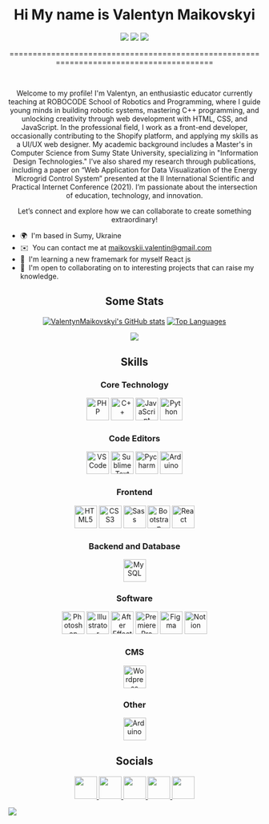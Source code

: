 <h1 align="center">Hi My name is Valentyn Maikovskyi </h1>
<div align="center">
<a href= "mailto: name@email.com"><img src="https://img.shields.io/badge/Gmail-D14836?style=for-the-badge&logo=gmail&logoColor=white" /></a> 	&#32;
<a href="https://www.github.com/ValentynMaikovskyi" target="_blank" rel="noreferrer"><img src="https://img.shields.io/github/followers/ValentynMaikovskyi?logo=github&style=for-the-badge&color=0891b2&labelColor=1c1917" /></a>
<a href="https://www.linkedin.com/in/vmaikovskyi/" target="_blank" rel="noreferrer"><img src="https://img.shields.io/badge/LinkedIn-0077B5?style=for-the-badge&logo=linkedin&logoColor=white" /></a>
</div>
<p align="center">========================================================================================</p>
<br />

<p align="center">Welcome to my profile! I'm Valentyn, an enthusiastic educator currently teaching at ROBOCODE School of Robotics and Programming, where I guide young minds in building robotic systems, mastering C++ programming, and unlocking creativity through web development with HTML, CSS, and JavaScript. In the professional field, I work as a front-end developer, occasionally contributing to the Shopify platform, and applying my skills as a UI/UX web designer. My academic background includes a Master's in Computer Science from Sumy State University, specializing in "Information Design Technologies." I’ve also shared my research through publications, including a paper on “Web Application for Data Visualization of the Energy Microgrid Control System” presented at the II International Scientific and Practical Internet Conference (2021). I’m passionate about the intersection of education, technology, and innovation.</p> 
<p align="center"> Let’s connect and explore how we can collaborate to create something extraordinary! </p>


* 🌍  I'm based in Sumy, Ukraine
* ✉️  You can contact me at [maikovskii.valentin@gmail.com](mailto:maikovskii.valentin@gmail.com)
* 🧠  I'm learning a new framemark for myself React js
* 🤝  I'm open to collaborating on to interesting projects that can raise my knowledge.

  
<h2 align="center"><b>Some Stats</b></h2>

<p align="center">
  <a href="http://www.github.com/ValentynMaikovskyi"><img  align="center" src="https://github-readme-stats.vercel.app/api?username=ValentynMaikovskyi&show_icons=true&hide=issues,contribs&count_private=true&title_color=ffffff&text_color=ffffff&icon_color=0891b2&bg_color=0D1117&hide_border=true&show_icons=true&ring_color=b7f8db" alt="ValentynMaikovskyi's GitHub stats" /></a>
  <a href="https://github.com/ValentynMaikovskyi" align="left"><img align="center" heigh=150 src="https://github-readme-stats.vercel.app/api/top-langs/?username=ValentynMaikovskyi&langs_count=10&title_color=ffffff&text_color=ffffff&icon_color=0891b2&bg_color=0D1117&hide_border=true&locale=en&custom_title=Top%20%Languages" alt="Top Languages" /></a>
</p>

<p align="center">
<a href="http://www.github.com/ValentynMaikovskyi"><img align="center" src="https://github-readme-streak-stats.herokuapp.com/?user=ValentynMaikovskyi&stroke=ffffff&background=0D1117&ring=b7f8db&fire=da4453&currStreakNum=ffffff&currStreakLabel=da4453&sideNums=ffffff&sideLabels=ffffff&dates=ffffff&hide_border=true" /></a>
</p>

<h2 align="center">Skills</h2>

<h3 align="center">Core Technology</h3>

<p align="center">
  <a href="https://www.php.net/" target="_blank" rel="noreferrer"><img src="https://skillicons.dev/icons?i=php&theme=dark" width="45" height="45" alt="PHP" /></a>
  <a href="https://docs.microsoft.com/en-us/cpp/?view=msvc-170" target="_blank" rel="noreferrer"><img src="https://raw.githubusercontent.com/danielcranney/readme-generator/main/public/icons/skills/cplusplus-colored.svg" width="45" height="45" alt="C++" /></a>
  <a href="https://developer.mozilla.org/en-US/docs/Web/JavaScript" target="_blank" rel="noreferrer"><img src="https://skillicons.dev/icons?i=js&theme=dark" width="45" height="45" alt="JavaScript" /></a>
  <a href="https://www.python.org/" target="_blank" rel="noreferrer"><img src="https://skillicons.dev/icons?i=py&theme=dark" width="45" height="45" alt="Python" /></a>
</p>

<h3 align="center">Code Editors</h3>
 
<p align="center">
  <a href="https://code.visualstudio.com/" target="_blank" rel="noreferrer"><img src="https://skillicons.dev/icons?i=vscode&theme=dark" width="45" height="45" alt="VS Code" /></a>
  <a href="https://www.sublimetext.com/index2" target="_blank" rel="noreferrer"><img src="https://skillicons.dev/icons?i=sublime&theme=dark" width="45" height="45" alt="Sublime Text" /></a>
  <a href="https://github.com/ValentynMaikovskyi" target="_blank" rel="noreferrer"><img src="https://skillicons.dev/icons?i=pycharm&theme=dark" width="45" height="45" alt="Pycharm" /></a>
  <a href="https://www.arduino.cc/" target="_blank" rel="noreferrer"><img src="https://skillicons.dev/icons?i=arduino&theme=dark" width="45" height="45" alt="Arduino" /></a>
</p>


<h3 align="center">Frontend</h3>
 
<p align="center">
   <a href="https://developer.mozilla.org/en-US/docs/Glossary/HTML5" target="_blank" rel="noreferrer"><img src="https://skillicons.dev/icons?i=html&theme=dark" width="45" height="45" alt="HTML5" /></a>
  <a href="https://www.w3.org/TR/CSS/#css" target="_blank" rel="noreferrer"><img src="https://skillicons.dev/icons?i=css&theme=dark" width="45" height="45" alt="CSS3" /></a>
  <a href="https://sass-lang.com/" target="_blank" rel="noreferrer"><img src="https://skillicons.dev/icons?i=sass&theme=dark" width="45" height="45" alt="Sass" /></a>
  <a href="https://getbootstrap.com/" target="_blank" rel="noreferrer"><img src="https://skillicons.dev/icons?i=bootstrap&theme=dark" width="45" height="45" alt="Bootstrap" /></a>
  <a href="https://reactjs.org/" target="_blank" rel="noreferrer"><img src="https://skillicons.dev/icons?i=react&theme=dark" width="45" height="45" alt="React" /></a>
</p>


<h3 align="center">Backend and Database</h3>
 
<p align="center">
  <a href="https://www.mysql.com/" target="_blank" rel="noreferrer"><img src="https://skillicons.dev/icons?i=mysql&theme=dark" width="45" height="45" alt="MySQL" /></a>
</p>

<h3 align="center">Software</h3>
 
<p align="center">
  <a href="https://www.adobe.com/uk/products/photoshop.html" target="_blank" rel="noreferrer"><img src="https://skillicons.dev/icons?i=ps&theme=dark" width="45" height="45" alt="Photoshop" /></a>
  <a href="https://www.adobe.com/uk/products/illustrator.html" target="_blank" rel="noreferrer"><img src="https://skillicons.dev/icons?i=ai&theme=dark" width="45" height="45" alt="Illustrator" /></a>
  <a href="https://www.adobe.com/uk/products/aftereffects.html" target="_blank" rel="noreferrer"><img src="https://skillicons.dev/icons?i=ae&theme=dark" width="45" height="45" alt="After Effects" /></a>
  <a href="https://www.adobe.com/uk/products/premiere.html" target="_blank" rel="noreferrer"><img src="https://skillicons.dev/icons?i=pr&theme=dark" width="45" height="45" alt="Premiere Pro" /></a>
  <a href="https://www.figma.com/" target="_blank" rel="noreferrer"><img src="https://skillicons.dev/icons?i=figma&theme=dark" width="45" height="45" alt="Figma" /></a>
  <a href="https://www.notion.com/" target="_blank" rel="noreferrer"><img src="https://skillicons.dev/icons?i=notion&theme=dark" width="45" height="45" alt="Notion" /></a>
</p>

<h3 align="center">CMS</h3>
 
<p align="center">
  <a href="https://wordpress.com" target="_blank" rel="noreferrer"><img src="https://skillicons.dev/icons?i=wordpress&theme=dark" width="45" height="45" alt="Wordpress" /></a>
</p>

<h3 align="center">Other</h3>
 
<p align="center">
  <a href="https://store.arduino.cc" target="_blank" rel="noreferrer"><img src="https://raw.githubusercontent.com/danielcranney/readme-generator/main/public/icons/skills/arduino-colored.svg" width="45" height="45" alt="Arduino" /></a>
</p>



<h2 align="center">Socials</h2>

<p align="center"> 
  <a href="https://www.behance.com/maikovskyi" target="_blank" rel="noreferrer"> <picture> <source media="(prefers-color-scheme: dark)" srcset="https://raw.githubusercontent.com/danielcranney/readme-generator/main/public/icons/socials/behance-dark.svg" /> <source media="(prefers-color-scheme: light)" srcset="https://raw.githubusercontent.com/danielcranney/readme-generator/main/public/icons/socials/behance.svg" /> <img src="https://raw.githubusercontent.com/danielcranney/readme-generator/main/public/icons/socials/behance.svg" width="45" height="45" /> </picture> </a>
  <a href="https://www.github.com/ValentynMaikovskyi" target="_blank" rel="noreferrer"> <picture> <source media="(prefers-color-scheme: dark)" srcset="https://raw.githubusercontent.com/danielcranney/readme-generator/main/public/icons/socials/github-dark.svg" /> <source media="(prefers-color-scheme: light)" srcset="https://raw.githubusercontent.com/danielcranney/readme-generator/main/public/icons/socials/github.svg" /> <img src="https://raw.githubusercontent.com/danielcranney/readme-generator/main/public/icons/socials/github.svg" width="45" height="45" /> </picture> </a>
  <a href="http://www.instagram.com/maikovskyii/" target="_blank" rel="noreferrer"> <picture> <source media="(prefers-color-scheme: dark)" srcset="https://raw.githubusercontent.com/danielcranney/readme-generator/main/public/icons/socials/instagram-dark.svg" /> <source media="(prefers-color-scheme: light)" srcset="https://raw.githubusercontent.com/danielcranney/readme-generator/main/public/icons/socials/instagram.svg" /> <img src="https://raw.githubusercontent.com/danielcranney/readme-generator/main/public/icons/socials/instagram.svg" width="45" height="45" /> </picture> </a> 
  <a href="https://www.linkedin.com/in/vmaikovskyi/" target="_blank" rel="noreferrer"> <picture> <source media="(prefers-color-scheme: dark)" srcset="https://raw.githubusercontent.com/danielcranney/readme-generator/main/public/icons/socials/linkedin-dark.svg" /> <source media="(prefers-color-scheme: light)" srcset="https://raw.githubusercontent.com/danielcranney/readme-generator/main/public/icons/socials/linkedin.svg" /> <img src="https://raw.githubusercontent.com/danielcranney/readme-generator/main/public/icons/socials/linkedin.svg" width="45" height="45" /> </picture> </a>
  <a href="https://discord.com/users/nezameten" target="_blank" rel="noreferrer"> <picture> <source media="(prefers-color-scheme: dark)" srcset="https://raw.githubusercontent.com/danielcranney/readme-generator/main/public/icons/socials/discord-dark.svg" /> <source media="(prefers-color-scheme: light)" srcset="https://raw.githubusercontent.com/danielcranney/readme-generator/main/public/icons/socials/discord.svg" /> <img src="https://raw.githubusercontent.com/danielcranney/readme-generator/main/public/icons/socials/discord.svg" width="45" height="45" /> </picture> </a>
</p>






<a href="http://www.github.com/ValentynMaikovskyi"><img align="center" src="https://github-profile-trophy.vercel.app/?username=ValentynMaikovskyi&theme=dark_dimmed&no-frame=true&no-bg=true&column=-1" /></a>
</p>

